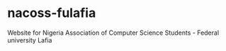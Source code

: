# nacoss-fulafia
Website for Nigeria Association of Computer Science Students - Federal university Lafia
